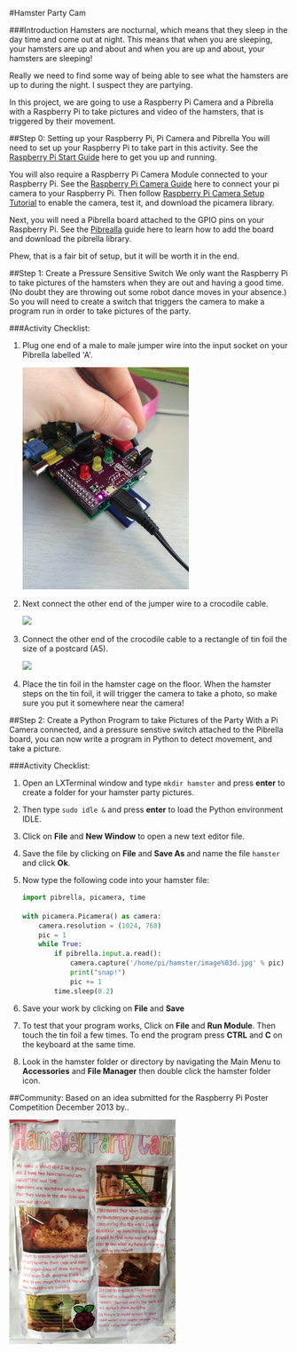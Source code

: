 #Hamster Party Cam

###Introduction
Hamsters are nocturnal, which means that they sleep in the day time and come out at night. This means that when you are sleeping, your hamsters are up and about and when you are up and about, your hamsters are sleeping! 

Really we need to find some way of being able to see what the hamsters are up to during the night. I suspect they are partying. 

In this project, we are going to use a Raspberry Pi Camera and a Pibrella with a Raspberry Pi to take pictures and video of the hamsters, that is triggered by their movement. 

##Step 0: Setting up your Raspberry Pi, Pi Camera and Pibrella
You will need to set up your Raspberry Pi to take part in this activity. See the [Raspberry Pi Start Guide]() here to get you up and running.

You will also require a Raspberry Pi Camera Module connected to your Raspberry Pi. See the [Raspberry Pi Camera Guide](http://www.raspberrypi.org/help/camera-module-setup/) here to connect your pi camera to your Raspberry Pi. Then follow [Raspberry Pi Camera Setup Tutorial](https://github.com/raspberrypilearning/python-picamera-setup) to enable the camera, test it, and download the picamera library.

Next, you will need a Pibrella board attached to the GPIO pins on your Raspberry Pi. See the [Pibrealla](https://github.com/raspberrypilearning/pibrella-setup) guide here to learn how to add the board and download the pibrella library. 

Phew, that is a fair bit of setup, but it will be worth it in the end.

##Step 1: Create a Pressure Sensitive Switch
We only want the Raspberry Pi to take pictures of the hamsters when they are out and having a good time. (No doubt they are throwing out some robot dance moves in your absence.) So you will need to create a switch that triggers the camera to make a program run in order to take pictures of the party. 

###Activity Checklist:
1. Plug one end of a male to male jumper wire into the input socket on your Pibrella labelled 'A'.

	![](jumper-wire.JPG)
	
2. Next connect the other end of the jumper wire to a crocodile cable. 
	
	![](crocodile-cable.png)
	
3. Connect the other end of the crocodile cable to a rectangle of tin foil the size of a postcard (A5).

	![](tin-foil.png)

4. Place the tin foil in the hamster cage on the floor. When the hamster steps on the tin foil, it will trigger the camera to take a photo, so make sure you put it somewhere near the camera!

##Step 2: Create a Python Program to take Pictures of the Party
With a Pi Camera connected, and a pressure senstive switch attached to the Pibrella board, you can now write a program in Python to detect movement, and take a picture.

###Activity Checklist:
1. Open an LXTerminal window and type `mkdir hamster` and press **enter** to create a folder for your hamster party pictures.
2. Then type `sudo idle &` and press **enter** to load the Python environment IDLE.
2. Click on **File** and **New Window** to open a new text editor file.
3. Save the file by clicking on **File** and **Save As** and name the file `hamster` and click **Ok**.
4. Now type the following code into your hamster file:

	```python
	import pibrella, picamera, time

	with picamera.Picamera() as camera:
    	camera.resolution = (1024, 768)
    	pic = 1
    	while True:
        	if pibrella.input.a.read():
            	camera.capture('/home/pi/hamster/image%03d.jpg' % pic)
            	print("snap!")
            	pic += 1
        	time.sleep(0.2)    
	```            
5. Save your work by clicking on **File** and **Save**
6. To test that your program works, Click on **File** and **Run Module**. Then touch the tin foil a few times. To end the program press **CTRL** and **C** on the keyboard at the same time.
7. Look in the hamster folder or directory by navigating the Main Menu to **Accessories** and **File Manager** then double click the hamster folder icon.

##Community:
Based on an idea submitted for the Raspberry Pi Poster Competition December 2013 by..

![](poster.JPG)
